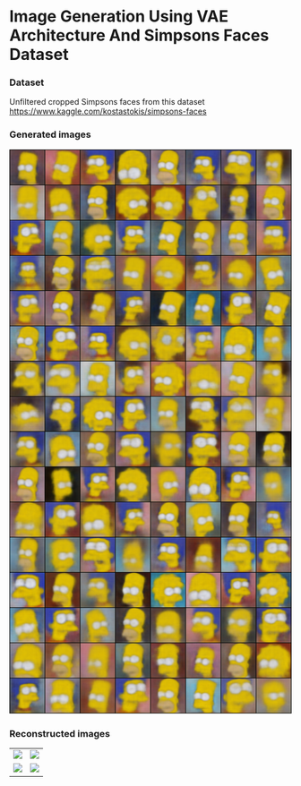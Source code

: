# Image Generation Using VAE Architecture And Simpsons Faces Dataset

### Dataset

Unfiltered cropped Simpsons faces from this dataset
https://www.kaggle.com/kostastokis/simpsons-faces

### Generated images
<img src="https://raw.githubusercontent.com/dredwardhyde/vae-image-generation-example/main/results.png" width="1042"/>  

### Reconstructed images
<table>
  <tr>
    <td>
      <img src="https://raw.githubusercontent.com/dredwardhyde/vae-image-generation-example/main/reconstruction_1.png" width="200"/>
    </td>
    <td>
      <img src="https://raw.githubusercontent.com/dredwardhyde/vae-image-generation-example/main/reconstruction_2.png" width="200"/>
    </td>
  </tr>
  <tr>
    <td>
      <img src="https://raw.githubusercontent.com/dredwardhyde/vae-image-generation-example/main/reconstruction_3.png" width="200"/>
    </td>
    <td>
      <img src="https://raw.githubusercontent.com/dredwardhyde/vae-image-generation-example/main/reconstruction_4.png" width="200"/>
    </td>
  </tr>
</table>